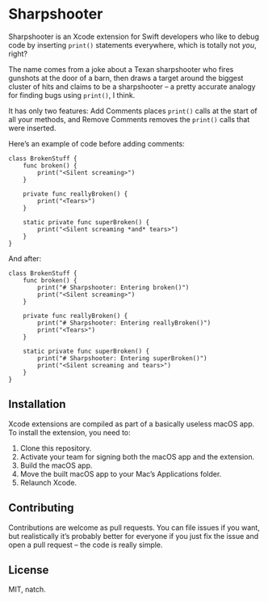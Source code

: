 # Sharpshooter

Sharpshooter is an Xcode extension for Swift developers who like to debug code by inserting `print()` statements everywhere, which is totally not *you*, right?

The name comes from a joke about a Texan sharpshooter who fires  gunshots at the door of a barn, then draws a target around the biggest cluster of hits and claims to be a sharpshooter – a pretty accurate analogy for finding bugs using `print()`, I think.

It has only two features: Add Comments places `print()` calls at the start of all your methods, and Remove Comments removes the `print()` calls that were inserted.

Here’s an example of code before adding comments:

    class BrokenStuff {
        func broken() {
            print("<Silent screaming>")
        }
    
        private func reallyBroken() {
            print("<Tears>")
        }
    
        static private func superBroken() {
            print("<Silent screaming *and* tears>")
        }
    }

And after:

    class BrokenStuff {
        func broken() {
            print("# Sharpshooter: Entering broken()")
            print("<Silent screaming>")
        }
    
        private func reallyBroken() {
            print("# Sharpshooter: Entering reallyBroken()")
            print("<Tears>")
        }
    
        static private func superBroken() {
            print("# Sharpshooter: Entering superBroken()")
            print("<Silent screaming and tears>")
        }
    }

## Installation

Xcode extensions are compiled as part of a basically useless macOS app. To install the extension, you need to:

1. Clone this repository.
2. Activate your team for signing both the macOS app and the extension.
3. Build the macOS app.
4. Move the built macOS app to your Mac’s Applications folder.
5. Relaunch Xcode.

## Contributing

Contributions are welcome as pull requests. You can file issues if you want, but realistically it’s probably better for everyone if you just fix the issue and open a pull request – the code is really simple.

## License

MIT, natch.